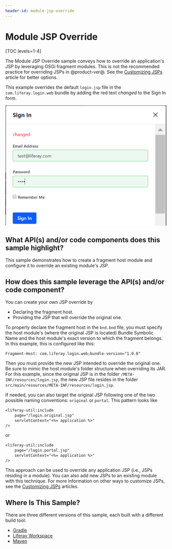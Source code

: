 ```yaml
---
header-id: module-jsp-override
---
```


# Module JSP Override

[TOC levels=1-4]

The Module JSP Override sample conveys how to override an application's JSP by
leveraging OSGi fragment modules. This is not the recommended practice for
overriding JSPs in @product-ver@. See the
[Customizing JSPs](/docs/7-2/customization/-/knowledge_base/c/customizing-jsps)
article for better options.


This example overrides the default `login.jsp` file in the
`com.liferay.login.web` bundle by adding the red text *changed* to the Sign In
form.

![Figure 1: The customized Sign In form with the new *changed* text.](../../../images/hook-jsp.png)

## What API(s) and/or code components does this sample highlight?

This sample demonstrates how to create a fragment host module and configure it
to override an existing module's JSP.

## How does this sample leverage the API(s) and/or code component?

You can create your own JSP override by

- Declaring the fragment host.
- Providing the JSP that will override the original one.

To properly declare the fragment host in the `bnd.bnd` file, you must specify
the host module's (where the original JSP is located) Bundle Symbolic Name and
the host module's exact version to which the fragment belongs. In this example,
this is configured like this:

```
Fragment-Host: com.liferay.login.web;bundle-version="1.0.0"
```

Then you must provide the new JSP intended to override the original one. Be sure
to mimic the host module's folder structure when overriding its JAR. For this
example, since the original JSP is in the folder
`/META-INF/resources/login.jsp`, the new JSP file resides in the folder
`src/main/resources/META-INF/resources/login.jsp`.

If needed, you can also target the original JSP following one of the two
possible naming conventions: `original` or `portal`. This pattern looks like

```markup
<liferay-util:include
    page="/login.original.jsp"
    servletContext="<%= application %>"
/>
```

or

```markup
<liferay-util:include
    page="/login.portal.jsp"
    servletContext="<%= application %>"
/>
```

This approach can be used to override any application JSP (i.e., JSPs residing
in a module). You can also add new JSPs to an existing module with this
technique. For more information on other ways to customize JSPs, see the
[Customizing JSPs](/docs/7-2/customization/-/knowledge_base/c/customizing-jsps)
articles.

## Where Is This Sample?

There are three different versions of this sample, each built with a different
build tool:

- [Gradle](https://github.com/liferay/liferay-blade-samples/tree/7.2/gradle/overrides/module-jsp-override)
- [Liferay Workspace](https://github.com/liferay/liferay-blade-samples/tree/7.2/liferay-workspace/overrides/module-jsp-override)
- [Maven](https://github.com/liferay/liferay-blade-samples/tree/7.2/maven/overrides/module-jsp-override)
